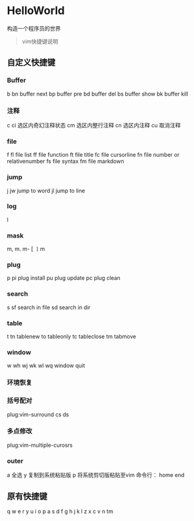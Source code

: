 # HelloWorld

构造一个程序员的世界

> vim快捷键说明

## 自定义快捷键
### Buffer
<Leader>b
<Leader>bn buffer next
<Leader>bp buffer pre
<Leader>bd buffer del
<Leader>bs buffer show
<Leader>bk buffer kill

### 注释
<Leader>c
<Leader>ci 选区内奇幻注释状态
<Leader>cm 选区内整行注释
<leader>cn 选区内注释
<leader>cu 取消注释

### file
<Leader>f
<Leader>fl file list
<Leader>ff file function
<Leader>ft file title
<Leader>fc file cursorline
<Leader>fn file number or relativenumber
<Leader>fs file syntax
<Leader>fm file markdown

### jump
<Leader>j
<Leader>jw jump to word
<Leader>jl jump to line

### log
<Leader>l

### mask
m,
m.
m-
[`
]`
m<space>

### plug
<Leader>p
<Leader>pi plug install
<Leader>pu plug update
<Leader>pc plug clean

### search
<Leader>s
<Leader>sf search in file
<Leader>sd search in dir

### table
<Leader>t
<Leader>tn tablenew
<Leader>to tableonly
<Leader>tc tableclose
<Leader>tm tabmove

### window
<Leader>w
<Leader>wh
<Leader>wj
<Leader>wk
<Leader>wl
<Leader>wq window quit

### 环境恢复

### 括号配对
plug:vim-surround
cs
ds

### 多点修改
plug:vim-multiple-curosrs
<C-n>
<C-p>

### outer
<Leader>a 全选
<Leader>y 复制到系统粘贴版
<Leader>p 将系统剪切版粘贴至vim
命令行：
<C-a> home
<C-e> end

## 原有快捷键
q w e r y u i o p a s d f g h j k l z x c v n 
tm
